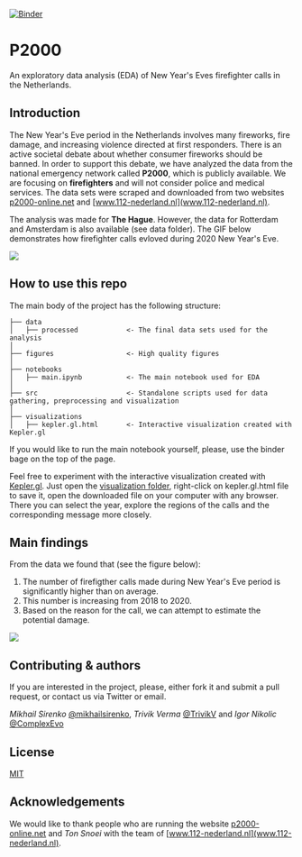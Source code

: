 [![Binder](https://mybinder.org/badge_logo.svg)](https://mybinder.org/v2/gh/mikhailsirenko/P2000/master?filepath=notebooks%2Fmain.ipynb)

# P2000
An exploratory data analysis (EDA) of New Year's Eves firefighter calls in the Netherlands.

## Introduction
The New Year's Eve period in the Netherlands involves many fireworks, fire damage, and increasing violence directed at first responders. There is an active societal debate about whether consumer fireworks should be banned. In order to support this debate, we have analyzed the data from the national emergency network called __P2000__, which is publicly available. We are focusing on __firefighters__ and will not consider police and medical services. The data sets were scraped and downloaded from two websites [p2000-online.net](http://p2000-online.net/) and [www.112-nederland.nl](www.112-nederland.nl).

The analysis was made for __The Hague__. However, the data for Rotterdam and Amsterdam is also available (see data folder). The GIF below demonstrates how firefighter calls evloved during 2020 New Year's Eve.  

![](https://github.com/mikhailsirenko/P2000/blob/master/visualizations/kepler.gl.gif)

## How to use this repo
The main body of the project has the following structure:
```
├── data
│   ├── processed            <- The final data sets used for the analysis
│
├── figures                  <- High quality figures 
│
├── notebooks                
│   ├── main.ipynb           <- The main notebook used for EDA
│
├── src                      <- Standalone scripts used for data gathering, preprocessing and visualization
│
├── visualizations            
│   ├── kepler.gl.html       <- Interactive visualization created with Kepler.gl
```

If you would like to run the main notebook yourself, please, use the binder bage on the top of the page.

Feel free to experiment with the interactive visualization created with [Kepler.gl](https://kepler.gl). Just open the [visualization folder](https://github.com/mikhailsirenko/P2000/tree/master/visualizations), right-click on kepler.gl.html file to save it, open the downloaded file on your computer with any browser. There you can select the year, explore the regions of the calls and the corresponding message more closely.

## Main findings
From the data we found that (see the figure below):
1. The number of firefigther calls made during New Year's Eve period is significantly higher than on average.
2. This number is increasing from 2018 to 2020.   
3. Based on the reason for the call, we can attempt to estimate the potential damage.

![](https://github.com/mikhailsirenko/P2000/blob/master/figures/fig5.png)

## Contributing & authors
If you are interested in the project, please, either fork it and submit a pull request, or contact us via Twitter or email.

_Mikhail Sirenko_ [@mikhailsirenko](https://twitter.com/mikhailsirenko), _Trivik Verma_ [@TrivikV](https://twitter.com/TrivikV) and _Igor Nikolic_ [@ComplexEvo](https://twitter.com/ComplexEvo)

## License
[MIT](https://opensource.org/licenses/MIT)

## Acknowledgements
We would like to thank people who are running the website [p2000-online.net](http://p2000-online.net/) and _Ton Snoei_ with the team of [www.112-nederland.nl](www.112-nederland.nl).
